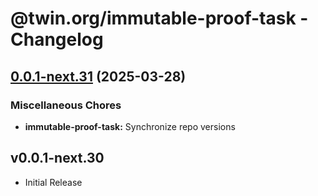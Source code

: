 # @twin.org/immutable-proof-task - Changelog

## [0.0.1-next.31](https://github.com/twinfoundation/immutable-proof/compare/immutable-proof-task-v0.0.1-next.30...immutable-proof-task-v0.0.1-next.31) (2025-03-28)


### Miscellaneous Chores

* **immutable-proof-task:** Synchronize repo versions

## v0.0.1-next.30

- Initial Release
